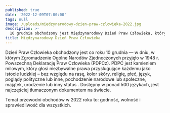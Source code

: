 ```yaml
---
published: true
date: '2022-12-09T07:00:00'
tags: null
image: /uploads/miedzynarodowy-dzien-praw-czlowieka-2022.jpg
description: >-
  10 grudnia obchodzony jest Międzynarodowy Dzień Praw Człowieka, który upamiętnia przyjęcie przez Zgromadzenie Ogólne ONZ Powszechnej Deklaracji Praw Człowieka – kluczowego dokumentu wyznaczającego międzynarodowe standardy ochrony praw człowieka.
title: Międzynarodowy Dzień Praw Człowieka
---
```


Dzień Praw Człowieka obchodzony jest co roku 10 grudnia — w dniu, w którym Zgromadzenie Ogólne Narodów Zjednoczonych przyjęło w 1948 r. Powszechną Deklarację Praw Człowieka (PDPCz). PDPC jest kamieniem milowym, który głosi niezbywalne prawa przysługujące każdemu jako istocie ludzkiej – bez względu na rasę, kolor skóry, religię, płeć, język, poglądy polityczne lub inne, pochodzenie narodowe lub społeczne, majątek, urodzenie lub inny status . Dostępny w ponad 500 językach, jest najczęściej tłumaczonym dokumentem na świecie.

Temat przewodni obchodów w 2022 roku to: godność, wolność i sprawiedliwość dla wszystkich.